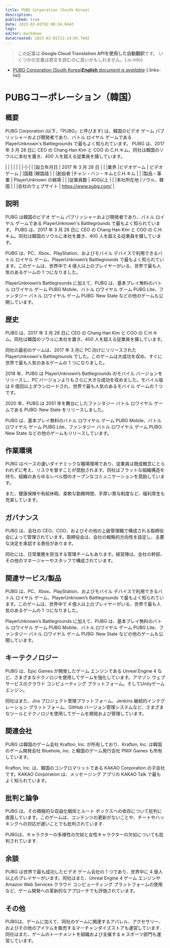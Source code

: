 ```yaml
---
title: PUBG Corporation (South Korea)
description: 
published: true
date: 2023-02-02T02:08:34.044Z
tags: 
editor: markdown
dateCreated: 2023-02-01T22:24:05.784Z
---
```


> この記事は **Google Cloud Translation APIを使用した自動翻訳**です。
いくつかの文書は原文を読むのに良いかもしれません。{.is-info}



- [PUBG Corporation (South Korea)***English** document is available*](/en/Knowledge-base/Dictionary/Company/pubg-corporation-south-korea)
{.links-list}


# PUBGコーポレーション（韓国）

## 概要
PUBG Corporation (以下、「PUBG」と呼びます) は、韓国のビデオ ゲーム パブリッシャーおよび開発者であり、バトル ロイヤル ゲームである PlayerUnknown's Battlegrounds で最もよく知られています。 PUBG は、2017 年 3 月 28 日に CEO の Chang Han Kim と COO の C.H.キム。同社は韓国のソウルに本社を置き、400 人を超える従業員を擁しています。

| | | | | |
|-|-|
| |設立年月日 | 2017 年 3 月 28 日 |
| |業界 |ビデオゲーム | ビデオゲーム
| |国籍 |韓国語 |
| |創設者 |チャン・ハン・キムとC.H.キム |
| |製品・事業 | PlayerUnknown の戦場 |
| |従業員数 | 400以上 |
| |本社所在地 |ソウル、韓国 |
| |会社のウェブサイト | https://www.pubg.com/ |

## 説明
PUBG は韓国のビデオ ゲーム パブリッシャーおよび開発者であり、バトル ロイヤル ゲームである PlayerUnknown's Battlegrounds で最もよく知られています。 PUBG は、2017 年 3 月 28 日に CEO の Chang Han Kim と COO の C.H.キム。同社は韓国のソウルに本社を置き、400 人を超える従業員を擁しています。

PUBG は、PC、Xbox、PlayStation、およびモバイル デバイスで利用できるバトル ロイヤル ゲーム、PlayerUnknown’s Battlegrounds で最もよく知られています。このゲームは、世界中で 4 億人以上のプレイヤーがいる、世界で最も人気のあるゲームの 1 つになりました。

PlayerUnknown’s Battlegrounds に加えて、PUBG は、基本プレイ無料のバトル ロワイヤル ゲーム PUBG Mobile、バトル ロワイヤル ゲーム PUBG Lite、ファンタジー バトル ロワイヤル ゲーム PUBG: New State などの他のゲームも公開しています。

## 歴史
PUBG は、2017 年 3 月 28 日に CEO の Chang Han Kim と COO の C.H.キム。同社は韓国のソウルに本社を置き、400 人を超える従業員を擁しています。

同社の最初のゲームは、2017 年 3 月に PC 向けにリリースされた PlayerUnknown's Battlegrounds でした。このゲームは大成功を収め、すぐに世界で最も人気のあるゲームの 1 つになりました。

2018 年、PUBG は PlayerUnknown’s Battlegrounds のモバイル バージョンをリリースし、PC バージョンよりもさらに大きな成功を収めました。モバイル版は 6 億回以上ダウンロードされ、世界で最も人気のあるモバイル ゲームの 1 つです。

2020 年、PUBG は 2051 年を舞台にしたファンタジー バトル ロワイヤル ゲームである PUBG: New State をリリースしました。

PUBG は、基本プレイ無料のバトル ロワイヤル ゲーム PUBG Mobile、バトル ロワイヤル ゲーム PUBG Lite、ファンタジー バトル ロワイヤル ゲーム PUBG: New State などの他のゲームもリリースしています。

## 作業環境
PUBG はペースの速いダイナミックな職場環境であり、従業員は既成概念にとらわれずに考え、リスクを冒すことが奨励されます。同社はフラットな組織構造を持ち、組織のあらゆるレベル間のオープンなコミュニケーションを奨励しています。

また、健康保険や有給休暇、柔軟な勤務時間、手厚い賞与制度など、福利厚生も充実しています。

## ガバナンス
PUBG は、会社の CEO、COO、およびその他の上級管理職で構成される取締役会によって管理されています。取締役会は、会社の戦略的方向性を設定し、主要な決定を承認する責任があります。

同社には、日常業務を担当する管理チームもあります。経営陣は、会社の幹部、その他のマネージャーやスタッフで構成されています。

## 関連サービス/製品
PUBG は、PC、Xbox、PlayStation、およびモバイル デバイスで利用できるバトル ロイヤル ゲーム、PlayerUnknown’s Battlegrounds で最もよく知られています。このゲームは、世界中で 4 億人以上のプレイヤーがいる、世界で最も人気のあるゲームの 1 つになりました。

PlayerUnknown’s Battlegrounds に加えて、PUBG は、基本プレイ無料のバトル ロワイヤル ゲーム PUBG Mobile、バトル ロワイヤル ゲーム PUBG Lite、ファンタジー バトル ロワイヤル ゲーム PUBG: New State などの他のゲームも公開しています。

## キーテクノロジー
PUBG は、Epic Games が開発したゲーム エンジンである Unreal Engine 4 など、さまざまなテクノロジを使用してゲームを強化しています。アマゾン ウェブ サービスのクラウド コンピューティング プラットフォーム。そしてUnityゲームエンジン。

同社はまた、Jira プロジェクト管理プラットフォーム、Jenkins 継続的インテグレーション プラットフォーム、GitHub バージョン管理システムなど、さまざまなツールとテクノロジを使用してゲームを開発および管理しています。

## 関連会社
PUBG は韓国のゲーム会社 Krafton, Inc. が所有しており、Krafton, Inc. は韓国のゲーム開発会社 Bluehole, Inc. と韓国のゲーム発行会社 PNIX Games も所有しています。

Krafton, Inc. は、韓国のコングロマリットである KAKAO Corporation の子会社です。KAKAO Corporation は、メッセージング アプリの KAKAO Talk で最もよく知られています。

## 批判と論争
PUBG は、その積極的な収益化戦術とルート ボックスへの依存について批判に直面しています。このゲームは、コンテンツの更新がないことや、チートやハッキングへの対応が遅いことでも批判されています.

PUBGは、キャラクターの多様性の欠如と女性キャラクターの欠如についても批判されています.

## 余談
PUBG は世界で最も成功したビデオ ゲーム会社の 1 つであり、世界中に 4 億人以上のプレイヤーがいます。同社はまた、Unreal Engine 4 ゲーム エンジンや Amazon Web Services クラウド コンピューティング プラットフォームの使用など、ゲーム開発への革新的なアプローチでも評価されています。

## その他
PUBGは、ゲームに加えて、同社のゲームに関連するアパレル、アクセサリー、およびその他のアイテムを販売するマーチャンダイズストアも運営しています.同社はまた、ゲームのトーナメントを組織および主催する e スポーツ部門も運営しています。